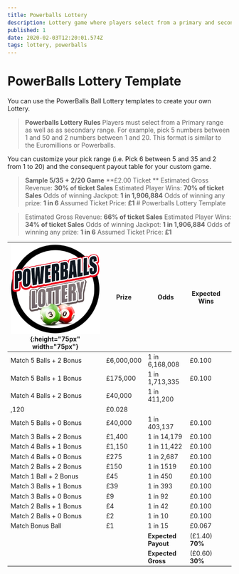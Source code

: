 ```yaml
---
title: Powerballs Lottery
description: Lottery game where players select from a primary and secondary range
published: 1
date: 2020-02-03T12:20:01.574Z
tags: lottery, powerballs
---
```



# PowerBalls Lottery Template

You can use the PowerBalls Ball Lottery templates to create your own Lottery.

>**Powerballs Lottery Rules**
Players must select from a Primary range as well as as secondary range. For example, pick 5 numbers between 1 and 50 and 2 numbers between 1 and 20. This format is similar to the Euromillions or Powerballs.

You can customize your pick range (i.e. Pick 6 between 5 and 35 and 2 from 1 to 20) and the consequent payout table for your custom game.

>**Sample 5/35 + 2/20 Game**
**£2.00 Ticket **
Estimated Gross Revenue: **30% of ticket Sales** 
Estimated Player Wins: **70% of ticket Sales** 
Odds of winning Jackpot: **1 in 1,906,884** 
Odds of winning any prize: **1 in 6** 
Assumed Ticket Price: **£1**  # Powerballs Lottery Template

>Estimated Gross Revenue: **66% of ticket Sales** 
Estimated Player Wins: **34% of ticket Sales** 
Odds of winning Jackpot: **1 in 1,906,884** 
Odds of winning any prize: **1 in 6** 
Assumed Ticket Price: **£1**  


| ![powerball-lottery.png](/uploads/powerball-lottery.png){:height="75px" width="75px"}       | Prize   | Odds                             | Expected Wins         |                       |
|---------------|---------|----------------------------------|-----------------------|-----------------------|
| Match 5 Balls + 2 Bonus      | £6,000,000 | 1 in 6,168,008                   | £0.100               |                       |
| Match 5 Balls + 1 Bonus     | £175,000  | 1 in 1,713,335                     | £0.100               |                       |
| Match 4 Balls + 2 Bonus     | £40,000     | 1 in 411,200
,120                         | £0.028               |                       |
| Match 5 Balls + 0 Bonus     | £40,000      | 1 in 403,137                        | £0.100               |                       |
|     Match 3 Balls + 2 Bonus        | £1,400     | 1 in 14,179                           | £0.100               |                
|     Match 4 Balls + 1 Bonus        | £1,150    | 1 in 11,422                          | £0.100              |     
|     Match 4 Balls + 0 Bonus       | £275     | 1 in 2,687                      | £0.100             |    
|     Match 2 Balls + 2 Bonus     | £150    | 1 in 1519                          | £0.100             |      
|     Match 1 Ball + 2 Bonus     | £45    | 1 in 450                          | £0.100              |  
|     Match 3 Balls + 1 Bonus     | £39    | 1 in 393                           | £0.100              | 
|     Match 3 Balls + 0 Bonus     | £9    | 1 in 92                           | £0.100              |   
|     Match 2 Balls + 1 Bonus     | £4    | 1 in 42                           | £0.100              |  
|     Match 2 Balls + 0 Bonus     | £2    | 1 in 10                           | £0.100              |   
|     Match Bonus Ball     | £1    | 1 in 15                           | £0.067                |            
| |       |**Expected Payout**  | (£1.40) **70%**  |  |
| |       |**Expected Gross**  | (£0.60) **30%**   |  |